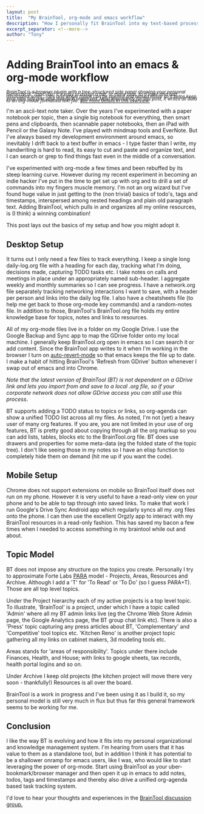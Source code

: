 ```yaml
---
layout: post
title:  "My BrainTool, org-mode and emacs workflow"
description: "How I personally fit BrainTool into my text-based process."
excerpt_separator: <!--more-->
author: "Tony"
---
```



# Adding BrainTool into an emacs & org-mode workflow

<small style="line-height:0.5">_BrainTool is a browser plugin with a tree-structured side panel showing your personal hierarchical 'Topic' list. It's easy to assign a tab, or many tabs, to a topic and add associated notes. Tabs and whole topics can be opened and closed easily so it helps keep your tabs tidy and your research organized. Most importantly for this post, it writes all data to an org-mode formatted text file. [See more details in this overview.](/overview)_</small>

I'm an ascii-text note taker. Over the years I've experimented with a paper notebook per topic, then a single big notebook for everything, then smart pens and clipboards, then scannable paper notebooks, then an iPad with Pencil or the Galaxy Note. I've played with mindmap tools and EverNote. But I've always based my development environment around emacs, so inevitably I drift back to a text buffer in emacs - I type faster than I write, my handwriting is hard to read, its easy to cut and paste and organize text, and I can search or grep to find things fast even in the middle of a conversation.
<!--more-->

I've experimented with org-mode a few times and been rebuffed by its steep learning curve. However during my recent experiment in becoming an indie hacker I've put in the time to get set up with org and to drill a set of commands into my fingers muscle memory. I'm not an org wizard but I've found huge value in just getting to the (non trivial) basics of todo's, tags and timestamps, interspersed among nested headings and plain old paragraph text. Adding BrainTool, which pulls in and organizes all my online resources, is (I think) a winning combination!

This post lays out the basics of my setup and how you might adopt it.

## Desktop Setup

It turns out I only need a few files to track everything. I keep a single long daily-log.org file with a heading for each day, tracking what I'm doing, decisions made, capturing TODO tasks etc. I take notes on calls and meetings in place under an appropriately named sub-header. I aggregate weekly and monthly summaries so I can see progress. I have a network.org file separately tracking networking interactions I want to save, with a header per person and links into the daily log file. I also have a cheatsheets file (to help me get back to those org-mode key commands) and a random-notes file. In addition to those, BrainTool's BrainTool.org file holds my entire knowledge base for topics, notes and links to resources.

All of my org-mode files live in a folder on my Google Drive. I use the Google Backup and Sync app to map the GDrive folder onto my local machine.  I generally keep BrainTool.org open in emacs so I can search it or add content. Since the BrainTool app writes to it when I'm working in the browser I turn on [auto-revert-mode](https://www.gnu.org/software/emacs/manual/html_node/emacs/Auto-Revert.html) so that emacs keeps the file up to date. I make a habit of hitting BrainTool's 'Refresh from GDrive' button whenever I swap out of emacs and into Chrome.

_Note that the latest version of BrainTool (BT) is not dependent on a GDrive link and lets you import from and save to a local .org file, so if your corporate network does not allow GDrive  access you can still use this process_.

BT supports adding a TODO status to topics or links, so org-agenda can show a unified TODO list across all my files. As noted, I'm not (yet) a heavy user of many org features. If you are, you are not limited in your use of org features, BT is pretty good about copying through all the org markup so you can add lists, tables, blocks etc to the BrainTool.org file. BT does use drawers and properties for some meta-data (eg the folded state of the topic tree). I don't like seeing those in my notes so I have an elisp function to completely hide them on demand (hit me up if you want the code).

## Mobile Setup

Chrome does not support extensions on mobile so BrainTool itself does not run on my phone. However it is very useful to have a read-only view on your phone and to be able to tap through into saved links. To make that work I run Google's Drive Sync Android app which regularly syncs all my .org files onto the phone. I can then use the excellent Orgzly app to interact with my BrainTool resources in a read-only fashion. This has saved my bacon a few times when I needed to access something in my braintool while out and about.

## Topic Model

BT does not impose any structure on the topics you create. Personally I try to approximate Forte Labs [PARA](https://fortelabs.co/blog/para/) model - Projects, Areas, Resources and Archive. Although I add a 'T' for 'To Read' or 'To Do' (so I guess PARA+T). Those are all top level topics.

Under the Project hierarchy each of my active projects is a top level topic. To illustrate, 'BrainTool' is a project, under which I have a topic called 'Admin' where all my BT admin links live (eg the Chrome Web Store Admin page, the Google Analytics page, the BT group chat link etc). There is also a 'Press' topic capturing any press articles about BT, 'Complementary' and 'Competitive' tool topics etc. 'Kitchen Reno' is another project topic gathering all my links on cabinet makers, 3d modeling tools etc.

Areas stands for 'areas of responsibility'. Topics under there include Finances, Health, and House; with links to google sheets, tax records, health portal logins and so on.

Under Archive I keep old projects (the kitchen project will move there very soon - thankfully!) Resources is all over the board.

BrainTool is a work in progress and I've been using it as I build it, so my personal model is still very much in flux but thus far this general framework seems to be working for me.

## Conclusion

I like the way BT is evolving and how it fits into my personal organizational and knowledge management system. I'm hearing from users that it has value to them as a standalone tool, but in addition I think it has potential to be a shallower onramp for emacs users, like I was, who would like to start leveraging the power of org-mode. Start using BrainTool as your uber-bookmark/browser manager and then open it up in emacs to add notes, todos, tags and timestamps and thereby also drive a unified org-agenda based task tracking system.

I'd love to hear your thoughts and experiences in the [BrainTool discussion group.](https://groups.google.com/u/0/g/braintool-discussion)
